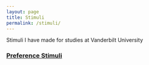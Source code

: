 ```yaml
---
layout: page
title: Stimuli
permalink: /stimuli/
---
```


Stimuli I have made for studies at Vanderbilt University

### [Preference Stimuli](/sql-pref-stimuli)